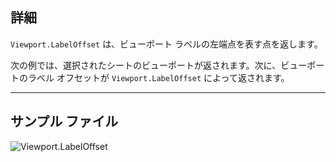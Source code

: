## 詳細
`Viewport.LabelOffset` は、ビューポート ラベルの左端点を表す点を返します。

次の例では、選択されたシートのビューポートが返されます。次に、ビューポートのラベル オフセットが `Viewport.LabelOffset` によって返されます。
___
## サンプル ファイル

![Viewport.LabelOffset](./Revit.Elements.Viewport.LabelOffset_img.jpg)
